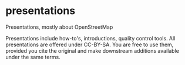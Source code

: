 presentations
=============

Presentations, mostly about OpenStreetMap

Presentations include how-to's, introductions, quality control tools. All presentations are offered under CC-BY-SA.
You are free to use them, provided you cite the original and make downstream additions available under the same terms.
